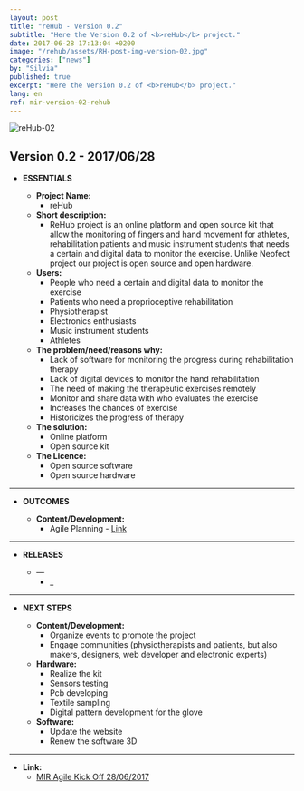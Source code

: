 ```yaml
---
layout: post
title: "reHub - Version 0.2"
subtitle: "Here the Version 0.2 of <b>reHub</b> project."
date: 2017-06-28 17:13:04 +0200
image: "/rehub/assets/RH-post-img-version-02.jpg"
categories: ["news"]
by: "Silvia"
published: true
excerpt: "Here the Version 0.2 of <b>reHub</b> project."
lang: en
ref: mir-version-02-rehub
---
```


<img src="https://opencarecc.github.io/rehub/assets/RH-post-img-version-02.jpg" alt="reHub-02">

## Version 0.2 - 2017/06/28

* <b>ESSENTIALS</b>

	* <b>Project Name:</b>
		* reHub
	* <b>Short description:</b>
		* ReHub project is an online platform and open source kit that allow the monitoring of fingers and hand movement for athletes, rehabilitation patients and music instrument students that needs a certain and digital data to monitor the exercise. Unlike Neofect project our project is open source and open hardware.
	* <b>Users:</b>
		* People who need a certain and digital data to monitor the exercise
		* Patients who need a proprioceptive rehabilitation
		* Physiotherapist
		* Electronics enthusiasts
		* Music instrument students
		* Athletes
	* <b>The problem/need/reasons why:</b>
		* Lack of software for monitoring the progress during rehabilitation therapy
		* Lack of digital devices to monitor the hand rehabilitation
		* The need of making the therapeutic exercises remotely
		* Monitor and share data with who evaluates the exercise
		* Increases the chances of exercise
		* Historicizes the progress of therapy
	* <b>The solution:</b>
		* Online platform
		* Open source kit
	* <b>The Licence:</b>
		* Open source software
		* Open source hardware

***

* <b>OUTCOMES</b>

	* <b>Content/Development:</b>
		* Agile Planning - [Link](https://edgeryders.eu/t/rehub---agile-kick-off-at-wemake/548)

***

* <b>RELEASES</b>

	* —
		* _

***

* <b>NEXT STEPS</b>

	* <b>Content/Development:</b>
		* Organize events to promote the project
		* Engage communities (physiotherapists and patients, but also makers, designers, web developer and electronic experts)
	* <b>Hardware: </b>
		* Realize the kit
		* Sensors testing
		* Pcb developing
		* Textile sampling
		* Digital pattern development for the glove
	* <b>Software:</b>
		* Update the website
		* Renew the software 3D

***

* <b>Link:</b>
  * [MIR Agile Kick Off 28/06/2017](https://edgeryders.eu/t/rehub---agile-kick-off-at-wemake/548)
